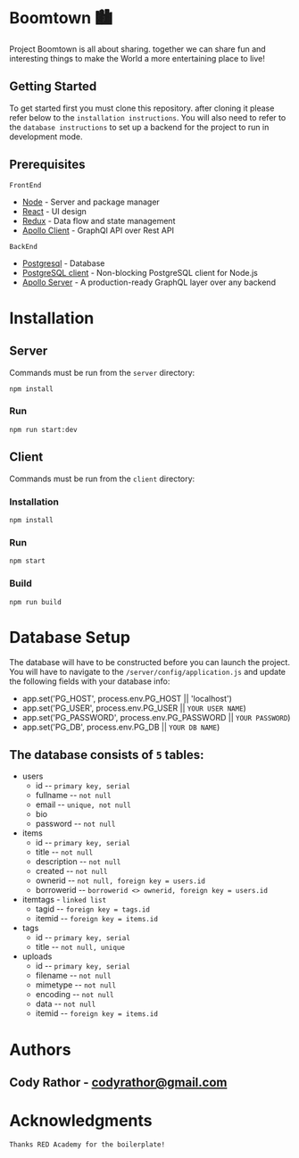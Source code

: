 # Boomtown 🏙
Project Boomtown is all about sharing. together we can share fun and interesting things to make the World a more entertaining place to live!

## Getting Started
To get started first you must clone this repository. after cloning it please refer below to the `installation instructions`. You will also need to refer to the `database instructions` to set up a backend for the project to run in development mode.

## Prerequisites
`FrontEnd`
* [Node](https://nodejs.org/en/) - Server and package manager
* [React](https://reactjs.org/docs/hello-world.html) - UI design
* [Redux](https://redux.js.org/introduction) - Data flow and state management
* [Apollo Client](https://www.apollographql.com/docs/react/) - GraphQl API over Rest API

`BackEnd`
* [Postgresql](https://www.postgresql.org/) - Database
* [PostgreSQL client](https://www.npmjs.com/package/pg) - Non-blocking PostgreSQL client for Node.js
* [Apollo Server](https://www.apollographql.com/server) - A production-ready GraphQL layer over any backend
# Installation

## Server

Commands must be run from the `server` directory:

`npm install`

### Run

`npm run start:dev`

## Client

Commands must be run from the `client` directory:

### Installation

`npm install`

### Run

`npm start`

### Build

`npm run build`

# Database Setup
The database will have to be constructed before you can launch the project. You will have to navigate to the `/server/config/application.js` and update the following fields with your database info:
* app.set('PG_HOST', process.env.PG_HOST || 'localhost')
* app.set('PG_USER', process.env.PG_USER || `YOUR USER NAME`)
* app.set('PG_PASSWORD', process.env.PG_PASSWORD || `YOUR PASSWORD`)
* app.set('PG_DB', process.env.PG_DB || `YOUR DB NAME`)

## The database consists of `5` tables:
* users
    * id -- `primary key, serial`
    * fullname -- `not null`
    * email -- `unique, not null`
    * bio
    * password -- `not null`
* items 
    * id -- `primary key, serial`
    * title -- `not null`
    * description -- `not null`
    * created -- `not null`
    * ownerid -- `not null, foreign key = users.id`
    * borrowerid -- `borrowerid <> ownerid, foreign key = users.id`
* itemtags - `linked list`
    * tagid -- `foreign key = tags.id`
    * itemid -- `foreign key = items.id`
* tags
    * id -- `primary key, serial`
    * title -- `not null, unique`
* uploads
    * id -- `primary key, serial`
    * filename -- `not null`
    * mimetype -- `not null`
    * encoding -- `not null`
    * data -- `not null`
    * itemid -- `foreign key = items.id`
    
# Authors
## Cody Rathor - <codyrathor@gmail.com>

# Acknowledgments
`Thanks RED Academy for the boilerplate!`

